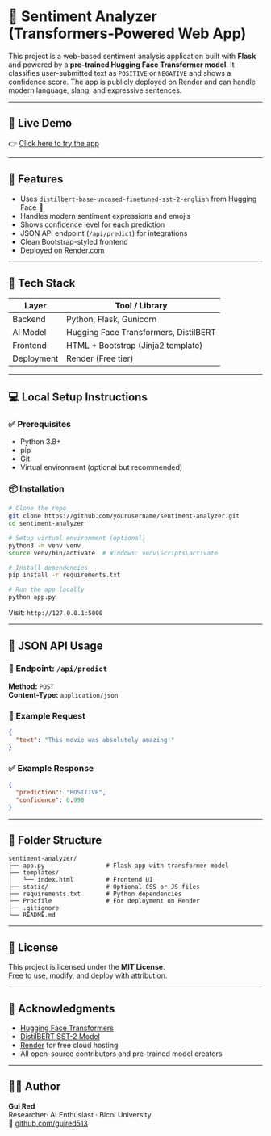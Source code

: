 # 🤖 Sentiment Analyzer (Transformers-Powered Web App)

This project is a web-based sentiment analysis application built with **Flask** and powered by a **pre-trained Hugging Face Transformer model**. It classifies user-submitted text as `POSITIVE` or `NEGATIVE` and shows a confidence score. The app is publicly deployed on Render and can handle modern language, slang, and expressive sentences.

---

## 🔗 Live Demo

👉 [Click here to try the app](https://sentiment-analyzer-tfs2.onrender.com)  

---

## 🎯 Features

- Uses `distilbert-base-uncased-finetuned-sst-2-english` from Hugging Face 🤗
- Handles modern sentiment expressions and emojis
- Shows confidence level for each prediction
- JSON API endpoint (`/api/predict`) for integrations
- Clean Bootstrap-styled frontend
- Deployed on Render.com

---

## 🚀 Tech Stack

| Layer         | Tool / Library                          |
|---------------|------------------------------------------|
| Backend       | Python, Flask, Gunicorn                 |
| AI Model      | Hugging Face Transformers, DistilBERT   |
| Frontend      | HTML + Bootstrap (Jinja2 template)       |
| Deployment    | Render (Free tier)                      |

---

## 💻 Local Setup Instructions

### ✅ Prerequisites

- Python 3.8+
- pip
- Git
- Virtual environment (optional but recommended)

### 📦 Installation

```bash
# Clone the repo
git clone https://github.com/yourusername/sentiment-analyzer.git
cd sentiment-analyzer

# Setup virtual environment (optional)
python3 -m venv venv
source venv/bin/activate  # Windows: venv\Scripts\activate

# Install dependencies
pip install -r requirements.txt

# Run the app locally
python app.py
```

Visit: `http://127.0.0.1:5000`

---

## 🔁 JSON API Usage

### 📮 Endpoint: `/api/predict`  
**Method:** `POST`  
**Content-Type:** `application/json`

### 🧪 Example Request
```json
{
  "text": "This movie was absolutely amazing!"
}
```

### ✅ Example Response
```json
{
  "prediction": "POSITIVE",
  "confidence": 0.998
}
```

---

## 📁 Folder Structure

```
sentiment-analyzer/
├── app.py                 # Flask app with transformer model
├── templates/
│   └── index.html         # Frontend UI
├── static/                # Optional CSS or JS files
├── requirements.txt       # Python dependencies
├── Procfile               # For deployment on Render
├── .gitignore
└── README.md
```

---

## 📜 License

This project is licensed under the **MIT License**.  
Free to use, modify, and deploy with attribution.

---

## 🙏 Acknowledgments

- [Hugging Face Transformers](https://huggingface.co/transformers/)
- [DistilBERT SST-2 Model](https://huggingface.co/distilbert-base-uncased-finetuned-sst-2-english)
- [Render](https://render.com/) for free cloud hosting
- All open-source contributors and pre-trained model creators

---

## 👨‍💻 Author

**Gui Red**  
Researcher· AI Enthusiast · Bicol University  
🔗 [github.com/guired513](https://github.com/guired513)
